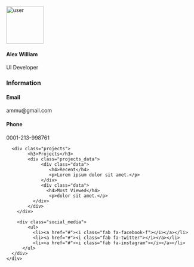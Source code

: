 
<!DOCTYPE html>
<html lang="en">
<head>
	<meta charset="UTF-8">
	<title>CSS User Profile Card</title>
	<link rel="stylesheet" href="styles.css">
	<script src="https://kit.fontawesome.com/b99e675b6e.js"></script>
</head>
<body>

<div class="wrapper">
    <div class="left">
        <img src="pic" 
        alt="user" width="100">
        <h4>Alex William</h4>
         <p>UI Developer</p>
    </div>
    <div class="right">
        <div class="info">
            <h3>Information</h3>
            <div class="info_data">
                 <div class="data">
                    <h4>Email</h4>
                    <p>ammu@gmail.com</p>
                 </div>
                 <div class="data">
                   <h4>Phone</h4>
                    <p>0001-213-998761</p>
              </div>
            </div>
        </div>
      
      <div class="projects">
            <h3>Projects</h3>
            <div class="projects_data">
                 <div class="data">
                    <h4>Recent</h4>
                    <p>Lorem ipsum dolor sit amet.</p>
                 </div>
                 <div class="data">
                   <h4>Most Viewed</h4>
                    <p>dolor sit amet.</p>
              </div>
            </div>
        </div>
      
        <div class="social_media">
            <ul>
              <li><a href="#"><i class="fab fa-facebook-f"></i></a></li>
              <li><a href="#"><i class="fab fa-twitter"></i></a></li>
              <li><a href="#"><i class="fab fa-instagram"></i></a></li>
          </ul>
      </div>
    </div>
</div>

</body>
</html>
